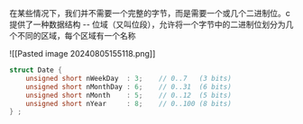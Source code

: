 在某些情况下，我们并不需要一个完整的字节，而是需要一个或几个二进制位。c 提供了一种数据结构 -- 位域（又叫位段），允许将一个字节中的二进制位划分为几个不同的区域，每个区域有一个名称

![[Pasted image 20240805155118.png]]

```cpp
struct Date {
    unsigned short nWeekDay  : 3;    // 0..7   (3 bits)
    unsigned short nMonthDay : 6;    // 0..31  (6 bits)
    unsigned short nMonth    : 5;    // 0..12  (5 bits)
    unsigned short nYear     : 8;    // 0..100 (8 bits)
} ;
```
